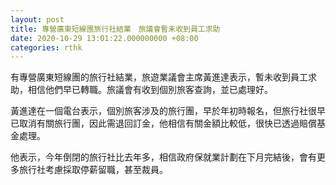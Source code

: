 ```yaml
---
layout: post
title: 專營廣東短線團旅行社結業　旅議會暫未收到員工求助
date: 2020-10-29 13:01:22.000000000 +08:00
categories: rthk
---
```


有專營廣東短線團的旅行社結業，旅遊業議會主席黃進達表示，暫未收到員工求助，相信他們早已轉職。旅議會有收到個別旅客查詢，並已處理好。

黃進達在一個電台表示，個別旅客涉及的旅行團，早於年初時報名，但旅行社很早已取消有關旅行團，因此需退回訂金，他相信有關金額比較低，很快已透過賠償基金處理。

他表示，今年倒閉的旅行社比去年多，相信政府保就業計劃在下月完結後，會有更多旅行社考慮採取停薪留職，甚至裁員。
